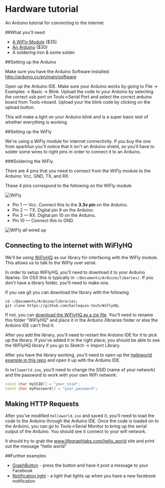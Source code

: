 # Hardware tutorial

An Arduino tutorial for connecting to the internet

##What you'll need
* [A WiFly Module](https://www.sparkfun.com/products/10822) ($35)
* [An Arduino](https://www.sparkfun.com/products/11021) ($30)
* A soldering iron & some solder

##Setting up the Arduino

Make sure you have the Arduino Software installed: http://arduino.cc/en/main/software

Open up the Arduino IDE. Make sure your Arduino works by going to File -> Examples -> Basic -> Blink. Upload the code to your Arduino by selecting the correct usb port on Tools->Serial Port and select the correct arduino board from Tools->board. Upload your the blink code by clicking on the upload button. 

This will make a light on your Arduino blink and is a super basic test of whether everything is working. 

##Setting up the WiFly

We're using a WiFly module for internet connectivity. If you buy the one from sparkfun you'll notice that it isn't an Arduino shield, so you'll have to solder some wires to right pins in order to connect it to an Arduino.

###Soldering the WiFly

There are 4 pins that you need to connect from the WiFly module to the Arduino: Vcc, GND, TX, and RX.

These 4 pins correspond to the following on the WiFly module

![WiFly](https://raw.github.com/lifegraph/hw-tutorial/master/imgs/wifly.png)

* Pin 1 &mdash; Vcc. Connect this to the **3.3v pin** on the Arduino.
* Pin 2 &mdash; TX. Digital pin 9 on the Arduino.
* Pin 3 &mdash; RX. Digital pin 10 on the Arduino.
* Pin 10 &mdash; Connect this to GND.

![WiFly all wired up](http://i.imgur.com/EDxmchO.png)

## Connecting to the internet with WiFlyHQ

We'll be using [WiFlyHQ](https://github.com/harlequin-tech/WiFlyHQ) as our library for interfacing with the WiFly module. This allows us to talk to the WiFly over serial.

In order to setup WiFlyHQ, you'll need to download it to your Arduino libaries. On OSX this is typically in `~/Documents/Arduino/libaries/`. If you don't have a library folder, you'll need to make one. 

If you use git you can download the library with the following

```
cd ~/Documents/Arduino/libraries;
git clone https://github.com/harlequin-tech/WiFlyHQ;
```

If not, you can [download the WiFlyHQ as a zip file](https://github.com/harlequin-tech/WiFlyHQ/archive/master.zip). You'll need to rename this folder "WiFlyHQ" and place it in the Arduino /libraries folder or else the Arduino IDE can't find it. 

After you add the library, you'll need to restart the Arduino IDE for it to pick up the library. If you've added it in the right place, you should be able to see the WiFlyHQ library if you go to Sketch -> Import Library.

After you have the library working, you'll need to open up the [helloworld example in this repo](https://raw.github.com/lifegraph/hw-tutorial/master/helloworld/helloworld.ino) and open it up with the Arduino IDE. 

In `helloworld.ino`, you'll need to change the SSID (name of your network) and the password to work with your own WiFi network:

```ino
const char mySSID[] = "your_ssid";
const char myPassword[] = "your_password";
```

## Making HTTP Requests

After you've modified `helloworld.ino` and saved it, you'll need to load the code to the Arduino through the Arduino IDE. Once the code is loaded on to the Arduino, you can go to Tools->Serial Monitor to bring up the serial output of the Arduino. You should see it connect to your wifi network.

It should try to grab the www.lifegraphlabs.com/hello_world site and print out the message "hello world"

##Further examples

* [GraphButton](https://github.com/lifegraph/graphbutton-wifly) - press the button and have it post a message to your Facebook
* [Notification light](https://github.com/lifegraph/notificationlight) - a light that lights up when you have a new facebook notification
